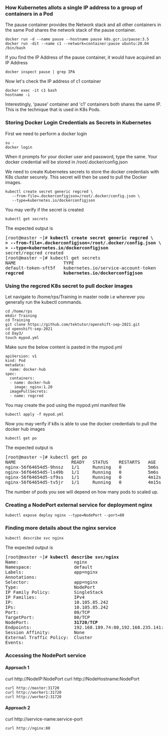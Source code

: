 ### How Kubernetes allots a single IP address to a group of containers in a Pod
The pause container provides the Network stack and all other containers in the same Pod shares the network stack
of the pause container.
```
docker run -d --name pause --hostname pause k8s.gcr.io/pause:3.5
docker run -dit --name c1 --network=container:pause ubuntu:20.04 /bin/bash
```

If you find the IP Address of the pause container, it would have acquired an IP Address
```
docker inspect pause | grep IPA
```

Now let's check the IP address of c1 container
```
docker exec -it c1 bash
hostname -i
```
Interestingly, 'pause' container and 'c1' containers both shares the same IP.  This is the technique that is used
in K8s Pods.

### Storing Docker Login Credentials as Secrets in Kubernetes

First we need to perform a docker login 
```
su -
docker login
```
When it prompts for your docker user and password, type the same.  Your docker credential will be stored
in /root/.docker/config.json

We need to create Kubernetes secrets to store the docker credentials with K8s cluster securely. This secret will then
be used to pull the Docker images.

```
kubectl create secret generic regcred \
   --from-file=.dockerconfigjson=/root/.docker/config.json \
   --type=kubernetes.io/dockerconfigjson
```

You may verify if the secret is created
```
kubectl get secrets
```
The expected output is
<pre>
[root@master ~]# <b>kubectl create secret generic regcred \
> --from-file=.dockerconfigjson=/root/.docker/config.json \
> --type=kubernetes.io/dockerconfigjson</b>
secret/regcred created
[root@master ~]# kubectl get secrets
NAME                  TYPE                                  DATA   AGE
default-token-sft5f   kubernetes.io/service-account-token   3      135m
<b>regcred               kubernetes.io/dockerconfigjson        1      8s</b>
</pre>

### Using the regcred K8s secret to pull docker images
Let navigate to /home/rps/Training in master node i.e wherever you generally run the kubectl commands.
```
cd /home/rps
mkdir Training
cd Training
git clone https://github.com/tektutor/openshift-sep-2021.git
cd openshift-sep-2021
cd Day3/
touch mypod.yml
```
Make sure the below content is pasted in the mypod.yml
```
apiVersion: v1
kind: Pod
metadata:
  name: docker-hub
spec:
  containers:
  - name: docker-hub
    image: nginx:1.20
  imagePullSecrets:
  - name: regcred
```
You may create the pod using the mypod.yml manifest file
```
kubectl apply -f mypod.yml
```

Now you may verify if k8s is able to use the docker credentials to pull the docker hub images
```
kubectl get po
```
The expected output is
<pre>
[root@master ~]# kubectl get po 
NAME                     READY   STATUS    RESTARTS   AGE
nginx-56f64654d5-9hnsz   1/1     Running   0          5m6s
nginx-56f64654d5-ls49b   1/1     Running   0          5m6s
nginx-56f64654d5-sf9ss   1/1     Running   0          4m12s
nginx-56f64654d5-tv5jr   1/1     Running   0          4m15s
</pre>
The number of pods you see will depend on how many pods to scaled up.

### Creating a NodePort external service for deployment nginx
```
kubectl expose deploy nginx --type=NodePort --port=80
```

### Finding more details about the nginx service
```
kubectl describe svc nginx
```
The expected output is
<pre>
[root@master ~]# <b>kubectl describe svc/nginx</b>
Name:                     nginx
Namespace:                default
Labels:                   app=nginx
Annotations:              <none>
Selector:                 app=nginx
Type:                     NodePort
IP Family Policy:         SingleStack
IP Families:              IPv4
IP:                       10.105.85.242
IPs:                      10.105.85.242
Port:                   <unset>  80/TCP
TargetPort:               80/TCP
NodePort:                <unset> <b>31720/TCP</b>
Endpoints:                192.168.189.74:80,192.168.235.141:80,192.168.235.142:80 + 1 more...
Session Affinity:         None
External Traffic Policy:  Cluster
Events:                   <none>
</pre>

### Accessing the NodePort service
#### Approach 1
curl http://NodeIP:NodePort
curl http://NodeHostname:NodePort
```
curl http://master:31720
curl http://worker1:31720
curl http://worker2:31720
```

#### Approach 2
curl http://service-name:service-port
```
curl http://nginx:80
```
